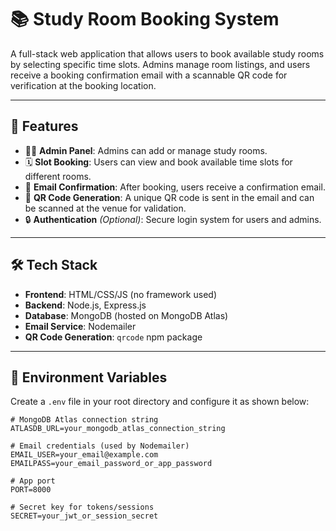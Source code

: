 # 📚 Study Room Booking System

A full-stack web application that allows users to book available study rooms by selecting specific time slots. Admins manage room listings, and users receive a booking confirmation email with a scannable QR code for verification at the booking location.

---

## 🚀 Features

- 🧑‍💼 **Admin Panel**: Admins can add or manage study rooms.
- 🗓️ **Slot Booking**: Users can view and book available time slots for different rooms.
- 📧 **Email Confirmation**: After booking, users receive a confirmation email.
- 📱 **QR Code Generation**: A unique QR code is sent in the email and can be scanned at the venue for validation.
- 🔒 **Authentication** *(Optional)*: Secure login system for users and admins.

---

## 🛠️ Tech Stack

- **Frontend**: HTML/CSS/JS  (no framework used)
- **Backend**: Node.js, Express.js
- **Database**: MongoDB (hosted on MongoDB Atlas)
- **Email Service**: Nodemailer
- **QR Code Generation**: `qrcode` npm package

---

## 📁 Environment Variables

Create a `.env` file in your root directory and configure it as shown below:

```env
# MongoDB Atlas connection string
ATLASDB_URL=your_mongodb_atlas_connection_string

# Email credentials (used by Nodemailer)
EMAIL_USER=your_email@example.com
EMAILPASS=your_email_password_or_app_password

# App port
PORT=8000

# Secret key for tokens/sessions
SECRET=your_jwt_or_session_secret
